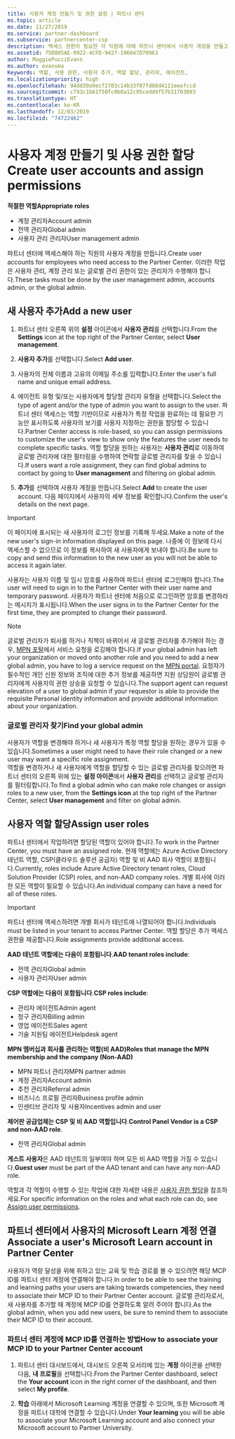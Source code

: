 ```yaml
---
title: 사용자 계정 만들기 및 권한 설정 | 파트너 센터
ms.topic: article
ms.date: 11/27/2019
ms.service: partner-dashboard
ms.subservice: partnercenter-csp
description: 액세스 권한이 필요한 각 직원에 대해 파트너 센터에서 사용자 계정을 만들고 역할을 할당하는 방법을 알아봅니다. 다른 관리자 권한을 가진 사용자가 이 작업을 수행할 수 있습니다.
ms.assetid: 75D805AE-9922-4CFD-9427-196047D70963
author: MaggiePucciEvans
ms.author: evansma
Keywords: 역할, 사용 권한, 사용자 추가, 역할 할당, 관리자, 에이전트,
ms.localizationpriority: high
ms.openlocfilehash: 94dd39a9ecf2703c14b33f07fd08d4111eeefccd
ms.sourcegitcommit: c793c1b61f50fc0b0a12c95cedd9f57b31703093
ms.translationtype: HT
ms.contentlocale: ko-KR
ms.lasthandoff: 12/03/2019
ms.locfileid: "74722462"
---
```

# <a name="create-user-accounts-and-assign-permissions"></a><span data-ttu-id="88046-105">사용자 계정 만들기 및 사용 권한 할당</span><span class="sxs-lookup"><span data-stu-id="88046-105">Create user accounts and assign permissions</span></span>

<span data-ttu-id="88046-106">**적절한 역할**</span><span class="sxs-lookup"><span data-stu-id="88046-106">**Appropriate roles**</span></span>

- <span data-ttu-id="88046-107">계정 관리자</span><span class="sxs-lookup"><span data-stu-id="88046-107">Account admin</span></span>
- <span data-ttu-id="88046-108">전역 관리자</span><span class="sxs-lookup"><span data-stu-id="88046-108">Global admin</span></span>
- <span data-ttu-id="88046-109">사용자 관리 관리자</span><span class="sxs-lookup"><span data-stu-id="88046-109">User management admin</span></span>

<span data-ttu-id="88046-110">파트너 센터에 액세스해야 하는 직원의 사용자 계정을 만듭니다.</span><span class="sxs-lookup"><span data-stu-id="88046-110">Create user accounts for employees who need access to the Partner Center.</span></span> <span data-ttu-id="88046-111">이러한 작업은 사용자 관리, 계정 관리 또는 글로벌 관리 권한이 있는 관리자가 수행해야 합니다.</span><span class="sxs-lookup"><span data-stu-id="88046-111">These tasks must be done by the user management admin, accounts admin, or the global admin.</span></span>


## <a name="add-a-new-user"></a><span data-ttu-id="88046-112">새 사용자 추가</span><span class="sxs-lookup"><span data-stu-id="88046-112">Add a new user</span></span>

1. <span data-ttu-id="88046-113">파트너 센터 오른쪽 위의 **설정** 아이콘에서 **사용자 관리**를 선택합니다.</span><span class="sxs-lookup"><span data-stu-id="88046-113">From the **Settings** icon at the top right of the Partner Center, select **User management**.</span></span>

2.  <span data-ttu-id="88046-114">**사용자 추가**를 선택합니다.</span><span class="sxs-lookup"><span data-stu-id="88046-114">Select **Add user**.</span></span>

3.  <span data-ttu-id="88046-115">사용자의 전체 이름과 고유의 이메일 주소를 입력합니다.</span><span class="sxs-lookup"><span data-stu-id="88046-115">Enter the user's full name and unique email address.</span></span>

4.  <span data-ttu-id="88046-116">에이전트 유형 및/또는 사용자에게 할당할 관리자 유형을 선택합니다.</span><span class="sxs-lookup"><span data-stu-id="88046-116">Select the type of agent and/or the type of admin you want to assign to the user.</span></span> <span data-ttu-id="88046-117">파트너 센터 액세스는 역할 기반이므로 사용자가 특정 작업을 완료하는 데 필요한 기능만 표시하도록 사용자의 보기를 사용자 지정하는 권한을 할당할 수 있습니다.</span><span class="sxs-lookup"><span data-stu-id="88046-117">Partner Center access is role-based, so you can assign permissions to customize the user's view to show only the features the user needs to complete specific tasks.</span></span>  <span data-ttu-id="88046-118">역할 할당을 원하는 사용자는 **사용자 관리**로 이동하여 글로벌 관리자에 대한 필터링을 수행하여 연락할 글로벌 관리자를 찾을 수 있습니다.</span><span class="sxs-lookup"><span data-stu-id="88046-118">If users want a role assignment, they can find global admins to contact by going to **User management** and filtering on global admin.</span></span>

5.  <span data-ttu-id="88046-119">**추가**를 선택하여 사용자 계정을 만듭니다.</span><span class="sxs-lookup"><span data-stu-id="88046-119">Select **Add** to create the user account.</span></span> <span data-ttu-id="88046-120">다음 페이지에서 사용자의 세부 정보를 확인합니다.</span><span class="sxs-lookup"><span data-stu-id="88046-120">Confirm the user's details on the next page.</span></span>

> [!IMPORTANT]  
> <span data-ttu-id="88046-121">이 페이지에 표시되는 새 사용자의 로그인 정보를 기록해 두세요.</span><span class="sxs-lookup"><span data-stu-id="88046-121">Make a note of the new user's sign-in information displayed on this page.</span></span> <span data-ttu-id="88046-122">나중에 이 정보에 다시 액세스할 수 없으므로 이 정보를 복사하여 새 사용자에게 보내야 합니다.</span><span class="sxs-lookup"><span data-stu-id="88046-122">Be sure to copy and send this information to the new user as you will not be able to access it again later.</span></span> 

<span data-ttu-id="88046-123">사용자는 사용자 이름 및 임시 암호를 사용하여 파트너 센터에 로그인해야 합니다.</span><span class="sxs-lookup"><span data-stu-id="88046-123">The user will need to sign in to the Partner Center with their user name and temporary password.</span></span> <span data-ttu-id="88046-124">사용자가 파트너 센터에 처음으로 로그인하면 암호를 변경하라는 메시지가 표시됩니다.</span><span class="sxs-lookup"><span data-stu-id="88046-124">When the user signs in to the Partner Center for the first time, they are prompted to change their password.</span></span> 

> [!NOTE]  
>  <span data-ttu-id="88046-125">글로벌 관리자가 퇴사를 하거나 직책이 바뀌어서 새 글로벌 관리자를 추가해야 하는 경우, [MPN 포털](https://partner.microsoft.com/support)에서 서비스 요청을 로깅해야 합니다.</span><span class="sxs-lookup"><span data-stu-id="88046-125">If your global admin has left your organization or moved onto another role and you need to add a new global admin, you have to log a service request on the [MPN portal](https://partner.microsoft.com/support).</span></span> <span data-ttu-id="88046-126">요청자가 필수적인 개인 신원 정보와 조직에 대한 추가 정보를 제공하면 지원 상담원이 글로벌 관리자에게 사용자의 권한 상승을 요청할 수 있습니다.</span><span class="sxs-lookup"><span data-stu-id="88046-126">The support agent can request elevation of a user to global admin if your requestor is able to provide the requisite Personal identity information and provide additional information about your organization.</span></span>

### <a name="find-your-global-admin"></a><span data-ttu-id="88046-127">글로벌 관리자 찾기</span><span class="sxs-lookup"><span data-stu-id="88046-127">Find your global admin</span></span>

<span data-ttu-id="88046-128">사용자가 역할을 변경해야 하거나 새 사용자가 특정 역할 할당을 원하는 경우가 있을 수 있습니다.</span><span class="sxs-lookup"><span data-stu-id="88046-128">Sometimes a user might need to have their role changed or a new user may want a specific role assignment.</span></span>  
<span data-ttu-id="88046-129">역할을 변경하거나 새 사용자에게 역할을 할당할 수 있는 글로벌 관리자를 찾으려면 파트너 센터의 오른쪽 위에 있는 **설정 아이콘**에서 **사용자 관리**를 선택하고 글로벌 관리자를 필터링합니다.</span><span class="sxs-lookup"><span data-stu-id="88046-129">To find a global admin who can make role changes or assign roles to a new user, from the **Settings icon** at the top right of the Partner Center, select **User management** and filter on global admin.</span></span> 

## <a name="assign-user-roles"></a><span data-ttu-id="88046-130">사용자 역할 할당</span><span class="sxs-lookup"><span data-stu-id="88046-130">Assign user roles</span></span>

<span data-ttu-id="88046-131">파트너 센터에서 작업하려면 할당된 역할이 있어야 합니다.</span><span class="sxs-lookup"><span data-stu-id="88046-131">To work in the Partner Center, you must have an assigned role.</span></span>  <span data-ttu-id="88046-132">현재 역할에는 Azure Active Directory 테넌트 역할, CSP(클라우드 솔루션 공급자) 역할 및 비 AAD 회사 역할이 포함됩니다.</span><span class="sxs-lookup"><span data-stu-id="88046-132">Currently, roles include Azure Active Directory tenant roles, Cloud Solution Provider (CSP) roles, and non-AAD company roles.</span></span> <span data-ttu-id="88046-133">개별 회사에 이러한 모든 역할이 필요할 수 있습니다.</span><span class="sxs-lookup"><span data-stu-id="88046-133">An individual company can have a need for all of these roles.</span></span>

>[!Important]
><span data-ttu-id="88046-134">파트너 센터에 액세스하려면 개별 회사가 테넌트에 나열되어야 합니다.</span><span class="sxs-lookup"><span data-stu-id="88046-134">Individuals must be listed in your tenant to access Partner Center.</span></span> <span data-ttu-id="88046-135">역할 할당은 추가 액세스 권한을 제공합니다.</span><span class="sxs-lookup"><span data-stu-id="88046-135">Role assignments provide additional access.</span></span>


<span data-ttu-id="88046-136">**AAD 테넌트 역할에는 다음이 포함됩니다**.</span><span class="sxs-lookup"><span data-stu-id="88046-136">**AAD tenant roles include**:</span></span>
- <span data-ttu-id="88046-137">전역 관리자</span><span class="sxs-lookup"><span data-stu-id="88046-137">Global admin</span></span>
- <span data-ttu-id="88046-138">사용자 관리자</span><span class="sxs-lookup"><span data-stu-id="88046-138">User admin</span></span>

<span data-ttu-id="88046-139">**CSP 역할에는 다음이 포함됩니다**.</span><span class="sxs-lookup"><span data-stu-id="88046-139">**CSP roles include**:</span></span>
- <span data-ttu-id="88046-140">관리자 에이전트</span><span class="sxs-lookup"><span data-stu-id="88046-140">Admin agent</span></span>
- <span data-ttu-id="88046-141">청구 관리자</span><span class="sxs-lookup"><span data-stu-id="88046-141">Billing admin</span></span>
- <span data-ttu-id="88046-142">영업 에이전트</span><span class="sxs-lookup"><span data-stu-id="88046-142">Sales agent</span></span>
- <span data-ttu-id="88046-143">기술 지원팀 에이전트</span><span class="sxs-lookup"><span data-stu-id="88046-143">Helpdesk agent</span></span>

<span data-ttu-id="88046-144">**MPN 멤버십과 회사를 관리하는 역할(비 AAD)**</span><span class="sxs-lookup"><span data-stu-id="88046-144">**Roles that manage the MPN membership and the company (Non-AAD)**</span></span>
- <span data-ttu-id="88046-145">MPN 파트너 관리자</span><span class="sxs-lookup"><span data-stu-id="88046-145">MPN partner admin</span></span>
- <span data-ttu-id="88046-146">계정 관리자</span><span class="sxs-lookup"><span data-stu-id="88046-146">Account admin</span></span>
- <span data-ttu-id="88046-147">추천 관리자</span><span class="sxs-lookup"><span data-stu-id="88046-147">Referral admin</span></span>
- <span data-ttu-id="88046-148">비즈니스 프로필 관리자</span><span class="sxs-lookup"><span data-stu-id="88046-148">Business profile admin</span></span>
- <span data-ttu-id="88046-149">인센티브 관리자 및 사용자</span><span class="sxs-lookup"><span data-stu-id="88046-149">Incentives admin and user</span></span>

<span data-ttu-id="88046-150">**제어판 공급업체는 CSP 및 비 AAD 역할입니다**.</span><span class="sxs-lookup"><span data-stu-id="88046-150">**Control Panel Vendor is a CSP and non-AAD role**.</span></span>
- <span data-ttu-id="88046-151">전역 관리자</span><span class="sxs-lookup"><span data-stu-id="88046-151">Global admin</span></span>

<span data-ttu-id="88046-152">**게스트 사용자**은 AAD 테넌트의 일부여야 하며 모든 비 AAD 역할을 가질 수 있습니다.</span><span class="sxs-lookup"><span data-stu-id="88046-152">**Guest user** must be part of the AAD tenant and can have any non-AAD role.</span></span>

<span data-ttu-id="88046-153">역할과 각 역할이 수행할 수 있는 작업에 대한 자세한 내용은 [사용자 권한 할당](permissions-overview.md)을 참조하세요.</span><span class="sxs-lookup"><span data-stu-id="88046-153">For specific information on the roles and what each role can do, see [Assign user permissions](permissions-overview.md).</span></span>

## <a name="associate-a-users-microsoft-learn-account-in-partner-center"></a><span data-ttu-id="88046-154">파트너 센터에서 사용자의 Microsoft Learn 계정 연결</span><span class="sxs-lookup"><span data-stu-id="88046-154">Associate a user's Microsoft Learn account in Partner Center</span></span>

<span data-ttu-id="88046-155">사용자가 역량 달성을 위해 취하고 있는 교육 및 학습 경로를 볼 수 있으려면 해당 MCP ID를 파트너 센터 계정에 연결해야 합니다.</span><span class="sxs-lookup"><span data-stu-id="88046-155">In order to be able to see the training and learning paths your users are taking towards competencies, they need to associate their MCP ID to their Partner Center account.</span></span> <span data-ttu-id="88046-156">글로벌 관리자로서, 새 사용자를 추가할 때 계정에 MCP ID를 연결하도록 알려 주어야 합니다.</span><span class="sxs-lookup"><span data-stu-id="88046-156">As the global admin, when you add new users, be sure to remind them to associate their MCP ID to their account.</span></span> 

### <a name="how-to-associate-your-mcp-id-to-your-partner-center-account"></a><span data-ttu-id="88046-157">파트너 센터 계정에 MCP ID를 연결하는 방법</span><span class="sxs-lookup"><span data-stu-id="88046-157">How to associate your MCP ID to your Partner Center account</span></span>

1. <span data-ttu-id="88046-158">파트너 센터 대시보드에서, 대시보드 오른쪽 모서리에 있는 **계정** 아이콘을 선택한 다음, **내 프로필**을 선택합니다.</span><span class="sxs-lookup"><span data-stu-id="88046-158">From the Partner Center dashboard, select the **Your account** icon in the right corner of the dashboard, and then select **My profile**.</span></span>

2. <span data-ttu-id="88046-159">**학습** 아래에서 Microsoft Learning 계정을 연결할 수 있으며, 또한 Microsoft 계정을 파트너 대학에 연결할 수 있습니다.</span><span class="sxs-lookup"><span data-stu-id="88046-159">Under **Your learning** you will be able to associate your Microsoft Learning account and also connect your Microsoft account to Partner University.</span></span>








